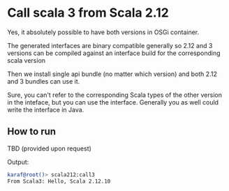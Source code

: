 # Call scala 3 from Scala 2.12

Yes, it absolutely possible to have both versions in OSGi container.

The generated interfaces are binary compatible generally so 2.12 and 3 versions can be compiled 
against an interface build for the corresponding scala version

Then we install single api bundle (no matter which version) and both 2.12 and 3 bundles can use it.

Sure, you can't refer to the corresponding Scala types of the other version in the inteface, but you can use the interface. Generally you as well could write the interface in Java.

## How to run

TBD (provided upon request)

Output:

```sh
karaf@root()> scala212:call3 
From Scala3: Hello, Scala 2.12.10
```
